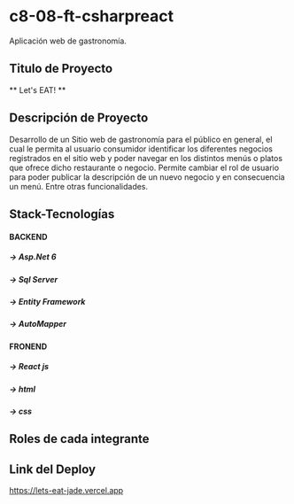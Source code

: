 # c8-08-ft-csharpreact
Aplicación web de gastronomía.

## Titulo de Proyecto
  ** Let's EAT! **
## Descripción de Proyecto
Desarrollo de un Sitio web de gastronomía para el público en general, el cual le permita al usuario consumidor identificar los diferentes negocios registrados en el sitio web y poder navegar en los distintos menús o platos que ofrece dicho restaurante o negocio. Permite cambiar el rol de usuario para poder publicar la descripción de un nuevo negocio y en consecuencia un menú. Entre otras funcionalidades.
## Stack-Tecnologías
#### BACKEND
##### -> Asp.Net 6
##### -> Sql Server
##### -> Entity Framework
##### -> AutoMapper
#### FRONEND
##### -> React js
##### -> html
##### -> css
## Roles de cada integrante
## Link del Deploy
https://lets-eat-jade.vercel.app

